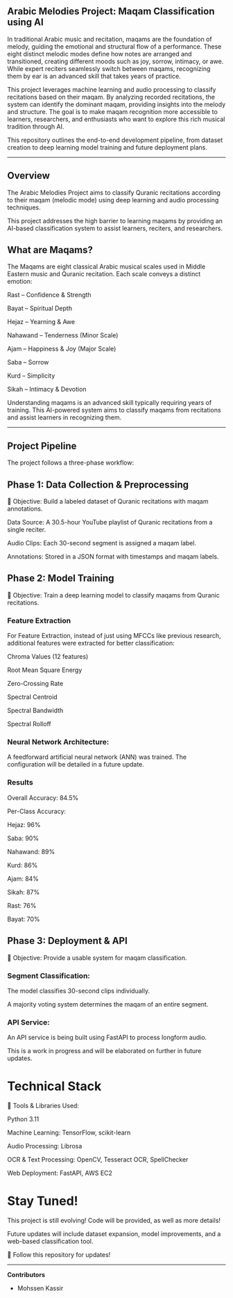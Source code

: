 ## Arabic Melodies Project: Maqam Classification using AI

In traditional Arabic music and recitation, maqams are the foundation of melody, guiding the emotional and structural flow of a performance. These eight distinct melodic modes define how notes are arranged and transitioned, creating different moods such as joy, sorrow, intimacy, or awe. While expert reciters seamlessly switch between maqams, recognizing them by ear is an advanced skill that takes years of practice.

This project leverages machine learning and audio processing to classify recitations based on their maqam. By analyzing recorded recitations, the system can identify the dominant maqam, providing insights into the melody and structure. The goal is to make maqam recognition more accessible to learners, researchers, and enthusiasts who want to explore this rich musical tradition through AI.

This repository outlines the end-to-end development pipeline, from dataset creation to deep learning model training and future deployment plans.

---------------------------------------

## Overview

The Arabic Melodies Project aims to classify Quranic recitations according to their maqam (melodic mode) using deep learning and audio processing techniques. 

This project addresses the high barrier to learning maqams by providing an AI-based classification system to assist learners, reciters, and researchers.

## What are Maqams?

The Maqams are eight classical Arabic musical scales used in Middle Eastern music and Quranic recitation. Each scale conveys a distinct emotion:

Rast – Confidence & Strength

Bayat – Spiritual Depth

Hejaz – Yearning & Awe

Nahawand – Tenderness (Minor Scale)

Ajam – Happiness & Joy (Major Scale)

Saba – Sorrow

Kurd – Simplicity

Sikah – Intimacy & Devotion

Understanding maqams is an advanced skill typically requiring years of training. This AI-powered system aims to classify maqams from recitations and assist learners in recognizing them.

---------------------------------------

## Project Pipeline

The project follows a three-phase workflow:

## Phase 1: Data Collection & Preprocessing

📌 Objective: Build a labeled dataset of Quranic recitations with maqam annotations.

Data Source: A 30.5-hour YouTube playlist of Quranic recitations from a single reciter.

Audio Clips: Each 30-second segment is assigned a maqam label.

Annotations: Stored in a JSON format with timestamps and maqam labels.

## Phase 2: Model Training

📌 Objective: Train a deep learning model to classify maqams from Quranic recitations.

### Feature Extraction

For Feature Extraction, instead of just using MFCCs like previous research, additional features were extracted for better classification:

Chroma Values (12 features)

Root Mean Square Energy

Zero-Crossing Rate

Spectral Centroid

Spectral Bandwidth

Spectral Rolloff

### Neural Network Architecture:

A feedforward artificial neural network (ANN) was trained. The configuration will be detailed in a future update. 

### Results

Overall Accuracy: 84.5%

Per-Class Accuracy:

Hejaz: 96%

Saba: 90%

Nahawand: 89%

Kurd: 86%

Ajam: 84%

Sikah: 87%

Rast: 76%

Bayat: 70%

## Phase 3: Deployment & API

📌 Objective: Provide a usable system for maqam classification.

### Segment Classification:

The model classifies 30-second clips individually.

A majority voting system determines the maqam of an entire segment.

### API Service:

An API service is being built using FastAPI to process longform audio.

This is a work in progress and will be elaborated on further in future updates.

# Technical Stack

🔧 Tools & Libraries Used:

Python 3.11

Machine Learning: TensorFlow, scikit-learn

Audio Processing: Librosa

OCR & Text Processing: OpenCV, Tesseract OCR, SpellChecker

Web Deployment: FastAPI, AWS EC2

# Stay Tuned!

This project is still evolving! Code will be provided, as well as more details!

Future updates will include dataset expansion, model improvements, and a web-based classification tool.

🔹 Follow this repository for updates!

---------------------------------------

**Contributors**
- Mohssen Kassir
